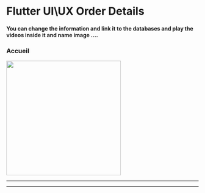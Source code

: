  <h1> Flutter UI\UX Order Details</h1>  
 
<h4> You can change the information and link it to the databases and play the videos inside it and name image ....</h4>

<h3>Accueil</h3> 

<img src="https://github.com/abenkoula71/day1-order-details/blob/main/Screenshot%202023-03-23%20224836.png" width="300" /> 
<hr><hr>


